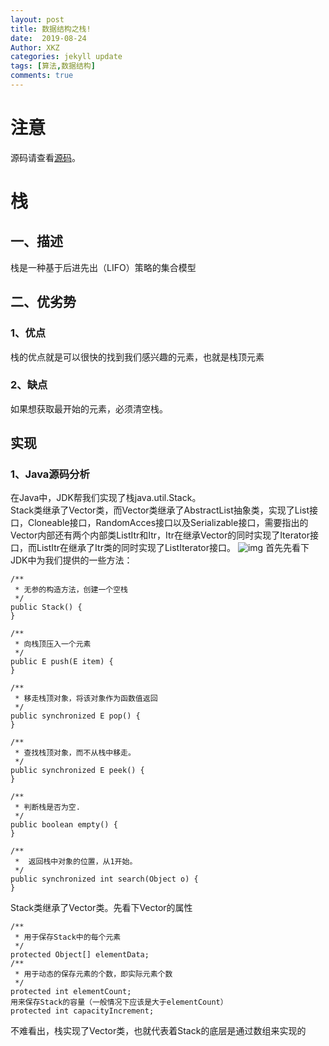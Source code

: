 ```yaml
---
layout: post
title: 数据结构之栈!
date:  2019-08-24
Author: XKZ
categories: jekyll update
tags: [算法,数据结构]
comments: true
---
```

# 注意
源码请查看[源码](https://github.com/xukaizhong188/leetcode "源码")。
# 栈
## 一、描述
栈是一种基于后进先出（LIFO）策略的集合模型
## 二、优劣势
### 1、优点
栈的优点就是可以很快的找到我们感兴趣的元素，也就是栈顶元素
### 2、缺点
如果想获取最开始的元素，必须清空栈。
## 实现
### 1、Java源码分析
在Java中，JDK帮我们实现了栈java.util.Stack。     
Stack类继承了Vector类，而Vector类继承了AbstractList抽象类，实现了List接口，Cloneable接口，RandomAcces接口以及Serializable接口，需要指出的Vector内部还有两个内部类ListItr和Itr，Itr在继承Vector的同时实现了Iterator接口，而ListItr在继承了Itr类的同时实现了ListIterator接口。
![img](https://xukaizhong188.github.io/xukaizhong.github.io/assets/postImages/2020-08-24/pic1.png)
首先先看下JDK中为我们提供的一些方法：

    /**
     * 无参的构造方法，创建一个空栈
     */
    public Stack() {
    }

    /**
     * 向栈顶压入一个元素
     */
    public E push(E item) {
    }

    /**
     * 移走栈顶对象，将该对象作为函数值返回
     */
    public synchronized E pop() {
    }

    /**
     * 查找栈顶对象，而不从栈中移走。
     */
    public synchronized E peek() {
    }

    /**
     * 判断栈是否为空.
     */
    public boolean empty() {
    }

    /**
     *  返回栈中对象的位置，从1开始。
     */
    public synchronized int search(Object o) {
    }

Stack类继承了Vector类。先看下Vector的属性

    /**
     * 用于保存Stack中的每个元素
     */
    protected Object[] elementData;
    /**
     * 用于动态的保存元素的个数，即实际元素个数
     */
    protected int elementCount;
    用来保存Stack的容量（一般情况下应该是大于elementCount）
    protected int capacityIncrement;

不难看出，栈实现了Vector类，也就代表着Stack的底层是通过数组来实现的
    